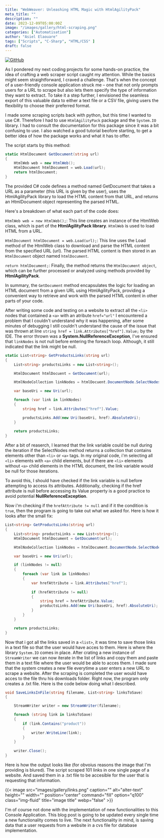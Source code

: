 ```yaml
---
title: "WebWeaver: Unleashing HTML Magic with HtmlAgilityPack"
meta_title: ""
description: ""
date: 2023-12-09T05:00:00Z
image: "/images/gallery/html-scraping.png"
categories: ["Automatisation"]
author: "Asiel Elaouare"
tags: ["Scripts", "C-Sharp", "HTML/CSS" ] 
draft: false
---
```

[![GitHub](https://img.shields.io/badge/GitHub-Repository-blue?style=flat-square&logo=github)](https://https://github.com/AsielElaouare/WebScraper)

As I pondered my next coding projects for some hands-on practice, the idea of crafting a web scraper script caught my attention. While the basics might seem straightforward, I craved a challenge. That's when the concept of a user-friendly console application struck me – one that not only prompts users for a URL to scrape but also lets them specify the type of information they want to extract. To take it a step further, I envisioned the seamless export of this valuable data to either a text file or a CSV file, giving users the flexibility to choose their preferred format. 

I made some scraping scripts back with python, but this time I wanted to use C#. Therefore I had to use `HtmlAgilityPack` package and the `System.IO` library. I had to consult the documentation for this package since it was a bit confusing to use. I also watched a good tutorial beofore starting, to get a better idea of how the package works and what it has to offer.

The script starts by this method:

```csharp
static HtmlDocument GetDocument(string url)
{
    HtmlWeb web = new HtmlWeb();
    HtmlDocument htmlDocument = web.Load(url);
    return htmlDocument;
}
```


The provided C# code defines a method named GetDocument that takes a URL as a parameter (this URL is given by the user), uses the HtmlAgilityPack library to load the HTML content from that URL, and returns an HtmlDocument object representing the parsed HTML.

Here's a breakdown of what each part of the code does:

`HtmlWeb web = new HtmlWeb();`: This line creates an instance of the HtmlWeb class, which is part of the **HtmlAgilityPack library**. `HtmlWeb` is used to load HTML from a URL.

`HtmlDocument htmlDocument = web.Load(url);`: This line uses the Load method of the HtmlWeb class to download and parse the HTML content from the specified URL (url). The parsed HTML content is then stored in an `HtmlDocument` object named `htmlDocument`.

`return htmlDocument;`: Finally, the method returns the `HtmlDocument object`, which can be further processed or analyzed using methods provided by **HtmlAgilityPack**.

In summary, the `GetDocument` method encapsulates the logic for loading an HTML document from a given URL using HtmlAgilityPack, providing a convenient way to retrieve and work with the parsed HTML content in other parts of your code.


After writing some code and testing on a website to extract all the `<li>` nodes that contained a `<a>` with an atribute `href="url"` I encountered a problem that I couldn't understand why it was happening, after some minutes of debugging I still couldn't understand the cause of the issue that was thrown at line `string href = link.Attributes["href"].Value;` by the IDE. The error thrown was a **System.NullReferenceException**,  I've ensured that `linkNodes` is not null before entering the  foreach loop. Although, it still indicated that the link might be null.


```csharp
static List<string> GetProductsLinks(string url)
{
    List<string> productsLinks = new List<string>();

    HtmlDocument htmlDocuent = GetDocument(url);

    HtmlNodeCollection linkNodes = htmlDocuent.DocumentNode.SelectNodes("//li/a");

    var baseUri = new Uri(url);

    foreach (var link in linkNodes)
    {
        string href = link.Attributes["href"].Value;

        productsLinks.Add(new Uri(baseUri, href).AbsoluteUri);
    }
   
    return productsLinks;
}
```


After a bit of reaserch, I learned that the link variable could be null during the iteration if the SelectNodes method returns a collection that contains elements other than `<li>` or `<a>` tags. In my original code, i'm selecting all `<li>` elements with `<a>` child elements, but if there are `<li>` elements without `<a>` child elements in the HTML document, the link variable would be null for those iterations.

To avoid this, I should have checked if the link variable is null before attempting to access its attributes. Additionally, checking if the href attribute is null before accessing its Value property is a good practice to avoid potential **NullReferenceException**.

Now i'm checking if the `hrefAttribute != null` and if it the condition is `true`, then the program is going to take out what we asked for. Here is how it looks after the small fix:


```csharp
List<string> GetProductsLinks(string url)
{
    List<string> productsLinks = new List<string>();
    HtmlDocument htmlDocument = GetDocument(url);

    HtmlNodeCollection linkNodes = htmlDocument.DocumentNode.SelectNodes("//li/a");

    var baseUri = new Uri(url);

    if (linkNodes != null)
    {
        foreach (var link in linkNodes)
        {
            var hrefAttribute = link.Attributes["href"];
            
            if (hrefAttribute != null)
            {
                string href = hrefAttribute.Value;
                productsLinks.Add(new Uri(baseUri, href).AbsoluteUri);
            }
        }
    }

    return productsLinks;
}
```

Now that i got all the links saved in a `<list>`, it was time to save those links in a text file so that the user would have acces to them. Here is where the library `System.IO` comes in place. After crating a new instance of `StreamWriter` we can now iterate in the list of links and copy them and paste them in a text file where the user would be able to acces them. I made sure that the system creates a new file everytime a user enters a new URL to scrape a website. After the scraping is completed the user would have acces to the file thru his downloads folder. Right now, the program only creates a .txt file. Here is the code below doing what I described.

```csharp
void SaveLinksInFile(string filename, List<string> linksToSave)
{

    StreamWriter writer = new StreamWriter(filename);

    foreach (string link in linksToSave)
    {
        if (link.Contains("product")) 
        { 
            writer.WriteLine(link);
        }
    }
   
    writer.Close();
}
```
Here is how the output looks like (for obvoius reasons the image that I'm providing is blured). The script scraped 101 links in one single page of a website. And saved them in a .txt file to be accesible for the user that is requesting that information.

{{< image src="images/gallery/links.png" caption="" alt="alter-text" height="" width="" position="center" command="fill" option="q100" class="img-fluid" title="image title"  webp="false" >}}

I'm of course not done with the implementation of new functionalities to this Console Application. This blog post is going to be updated every single time a new functionality comes to live. The next functionality in mind, is saving data that a user requests from a website in a cvs file for database implementation.


